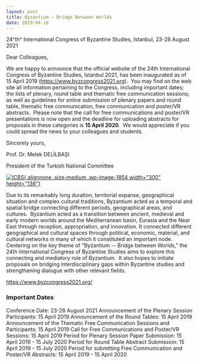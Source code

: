 ```yaml
---
layout: post
title: Byzantium – Bridge Between Worlds
date: 2019-04-16
---
```


24^th^ International Congress of Byzantine Studies, Istanbul, 23-28
August 2021

Dear Colleagues,

We are happy to
announce that the official website of the 24th International Congress of
Byzantine Studies, Istanbul 2021, has been inaugurated as of 15 April
2019 (<https://www.byzcongress2021.org>).  You may find on the web site
all information pertaining to the Congress, including important dates;
the lists of plenary, round table and thematic free communication
sessions; as well as guidelines for online submission of plenary papers
and round table, thematic free communication, free communication and
poster/VR abstracts.  Please note that the call for free communications
and poster/VR presentations is now open and the deadline for uploading
abstracts for proposals in these categories is **15 April 2020**.  We
would appreciate if you could spread the news to your colleagues and
students.

Sincerely yours,

Prof. Dr. Melek
DELİLBAŞI

President of the Turkish National
Committee

[![ICBS](http://www.aabs.org.au//wp-content/uploads/wp-content/uploads/2019/04/ICBS-300x136.jpg){.alignnone
.size-medium .wp-image-1854 width="300"
height="136"}](http://www.aabs.org.au//wp-content/uploads/wp-content/uploads/2019/04/ICBS.jpg)

Due
to its remarkably long duration, territorial expanse, geographical
situation and complex cultural traditions, Byzantium acted as a temporal
and spatial bridge connecting different periods, geographical areas, and
cultures.  Byzantium acted as a transition between ancient, medieval and
early modern worlds around the Mediterranean basin, Eurasia and the Near
East through reception, appropriation, and innovation. It connected
different geographical and cultural spaces through political, economic,
material, and cultural networks in many of which it constituted an
important node.  Centering on the key theme of "Byzantium -- Bridge
between Worlds," the 24th International Congress of Byzantine Studies
aims to explore this connecting and mediatory role of Byzantium.  It
also hopes to initiate proposals on bridging interdisciplinary gaps
within Byzantine studies and strengthening dialogue with other relevant
fields.

<https://www.byzcongress2021.org/>


### Important Dates




<div>




<div>



Conference Date: 23-28 August 2021
Announcement of the
Plenary Session Participants: 15 April 2019
Announcement of the
Round Tables: 15 April 2019
Announcement of the Thematic Free
Communication Sessions and Participants: 15 April 2019
Call for
Free Communications and Poster/VR Sessions: 15 April 2019
Period
for Plenary Session Paper Submission: 15 April 2019 - 15 July
2020
Period for Round Table Abstract Submission: 15 April 2019 - 15
July 2020
Period for submitting Free Communication and Poster/VR
Abstracts: 15 April 2019 - 15 April 2020



</div>




</div>
